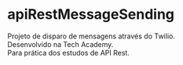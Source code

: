 # apiRestMessageSending

Projeto de disparo de mensagens através do Twilio. <br>
Desenvolvido na Tech Academy.<br>
Para prática dos estudos de API Rest.
